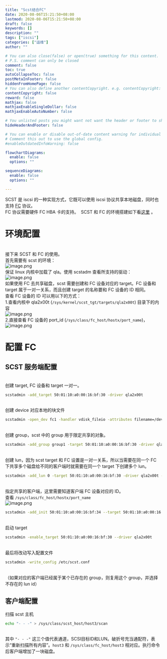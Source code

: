```yaml
---
title: "Scst结合FC"
date: 2020-08-06T15:21:50+08:00
lastmod: 2020-08-06T15:21:50+08:00
draft: false
keywords: []
description: ""
tags: ["iscsi"]
categories: ["运维"]
author: ""

# You can also close(false) or open(true) something for this content.
# P.S. comment can only be closed
comment: false
toc: true
autoCollapseToc: false
postMetaInFooter: false
hiddenFromHomePage: false
# You can also define another contentCopyright. e.g. contentCopyright: "This is another copyright."
contentCopyright: false
reward: false
mathjax: false
mathjaxEnableSingleDollar: false
mathjaxEnableAutoNumber: false

# You unlisted posts you might want not want the header or footer to show
hideHeaderAndFooter: false

# You can enable or disable out-of-date content warning for individual post.
# Comment this out to use the global config.
#enableOutdatedInfoWarning: false

flowchartDiagrams:
  enable: false
  options: ""

sequenceDiagrams: 
  enable: false
  options: ""

---
```


SCST 是 iscsi 的一种实现方式，它既可以使用 iscsi 协议共享本地磁盘，同时也支持 [FC](https://en.wikipedia.org/wiki/Fibre_Channel) 协议。<br />FC 协议需要硬件 FC HBA 卡的支持。  SCST 和 FC 的环境搭建如下看[这里](http://scst.sourceforge.net/qla2x00t-howto.html) 。<br />

<a name="a69f6882"></a>
# 环境配置

<br />接下来 SCST 和 FC 的使用。<br />首先需要有 scst 的环境：<br />![image.png](https://cdn.nlark.com/yuque/0/2020/png/551536/1596161682842-be237776-e1ae-4e4b-be0b-c7676740a2f0.png#align=left&display=inline&height=54&margin=%5Bobject%20Object%5D&name=image.png&originHeight=107&originWidth=860&size=13088&status=done&style=none&width=430)<br />保证 linux 内核中加载了 qla。使用 scstadm 查看所支持的驱动：<br />![image.png](https://cdn.nlark.com/yuque/0/2020/png/551536/1596161697676-a7148b6a-2fa1-4e79-945c-d5f31641dc47.png#align=left&display=inline&height=30&margin=%5Bobject%20Object%5D&name=image.png&originHeight=59&originWidth=797&size=5866&status=done&style=none&width=398.5)<br />如果使用 FC 去共享磁盘，scst 需要创建和 FC 设备对应的 target。FC 设备和 target 属于一对一关系，而且创建 target 的名称要和 FC 设备的 ID 相同。<br />查看 FC 设备的 ID 可以用以下的方式：<br />1.查看内核中 qla2x00t (`/sys/kernel/scst_tgt/targets/qla2x00t`) 目录下的内容<br />![image.png](https://cdn.nlark.com/yuque/0/2020/png/551536/1596161723584-376d456c-f9ca-4a9e-8414-8b4195965ee7.png#align=left&display=inline&height=53&margin=%5Bobject%20Object%5D&name=image.png&originHeight=105&originWidth=895&size=13311&status=done&style=none&width=447.5)<br />2.直接查看 FC 设备的 port_id (`/sys/class/fc_host/hostx/port_name`)，<br />![image.png](https://cdn.nlark.com/yuque/0/2020/png/551536/1596161736093-b87c3fef-99eb-471c-abfb-65e9631244a1.png#align=left&display=inline&height=31&margin=%5Bobject%20Object%5D&name=image.png&originHeight=63&originWidth=831&size=6591&status=done&style=none&width=415.5)
<a name="618af87a"></a>
# 配置 FC


<a name="2034ea04"></a>
## SCST 服务端配置

<br />创建 target, FC 设备和 target 一对一。<br />

```bash
scstadmin -add_target 50:01:10:a0:00:16:bf:30 -driver qla2x00t
```

<br />创建 device 对应本地的块文件<br />

```bash
scstadmin -open_dev fc1 -handler vdisk_fileio -attributes filename=/dev/sdc
```

<br />创建 group，scst 中的 group 用于限定共享的对象。<br />

```bash
scstadmin -add_group group1 -target 50:01:10:a0:00:16:bf:30 -driver qla2x00t
```

<br />创建 lun，因为 scst target 和 FC 设置是一对一关系，所以当需要在同一个 FC 下共享多个磁盘给不同的客户端时就需要在同一个 target 下创建多个 lun。<br />

```bash
scstadmin -add_lun 0 -target 50:01:10:a0:00:16:bf:30 -driver qla2x00t -group group1 -device fc1
```

<br />指定共享的客户端，这里需要知道客户端 FC 设备对应的 ID。<br />查看 `/sys/class/fc_host/hostx/port_name`<br />![image.png](https://cdn.nlark.com/yuque/0/2020/png/551536/1596161756993-045d1cd9-073e-443b-a5c0-c83ccd843812.png#align=left&display=inline&height=28&margin=%5Bobject%20Object%5D&name=image.png&originHeight=56&originWidth=799&size=6549&status=done&style=none&width=399.5)
```bash
scstadmin -add_init 50:01:10:a0:00:16:bf:34 --target 50:01:10:a0:00:16:bf:30 -driver qla2x00t -group group1 -device fc1
```

<br />启动 target<br />

```bash
scstadmin -enable_target 50:01:10:a0:00:16:bf:30 --driver qla2x00t
```

<br />最后将改动写入配置文件<br />

```bash
scstadmin -write_config /etc/scst.conf
```

<br />（如果对应的客户端已经属于某个已存在的 group，则复用这个 group，并选择不存在的 lun id）
<a name="f4f5ae5e"></a>
## 客户端配置
扫描 scst 主机<br />

```bash
echo "- - -" > /sys/class/scst_host/host3/scan
```

<br />其中 `"- - -"` 这三个值代表通道，SCSI目标ID和LUN。破折号充当通配符，表示“重新扫描所有内容”。`host3` 和 `/sys/class/fc_host/host3` 相对应。执行命令后客户端增加了一块磁盘。<br />
<br />


